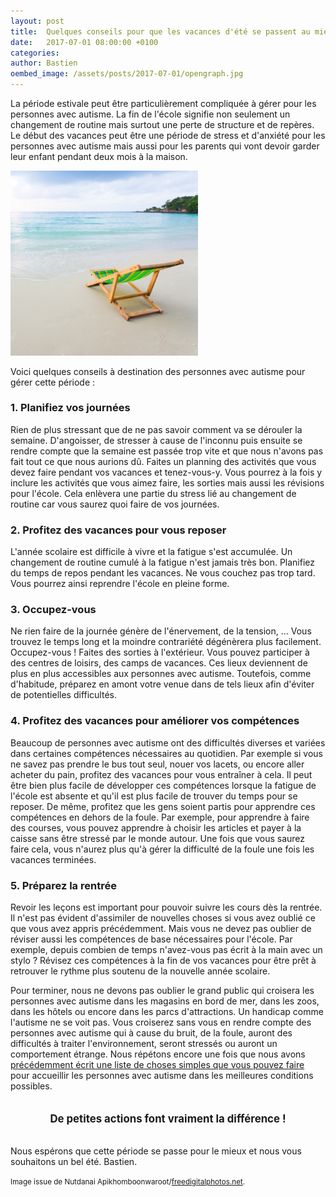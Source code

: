 ```yaml
---
layout: post
title:  Quelques conseils pour que les vacances d'été se passent au mieux
date:   2017-07-01 08:00:00 +0100
categories: 
author: Bastien
oembed_image: /assets/posts/2017-07-01/opengraph.jpg
---
```


La période estivale peut être particulièrement compliquée à gérer pour les personnes avec autisme.
La fin de l'école signifie non seulement un changement de routine mais surtout une perte de structure et de repères.
Le début des vacances peut être une période de stress et d'anxiété pour les personnes avec autisme mais aussi pour les parents qui vont devoir
garder leur enfant pendant deux mois à la maison.

<img src="/assets/posts/2017-07-01/ID-10038024.jpg" class="left" alt="ID-10038024" width="300" />

Voici quelques conseils à destination des personnes avec autisme pour gérer cette période&nbsp;:

### 1. Planifiez vos journées
Rien de plus stressant que de ne pas savoir comment va se dérouler la semaine. D'angoisser, de stresser à cause de l'inconnu
puis ensuite se rendre compte que la semaine est passée trop vite et 
que nous n'avons pas fait tout ce que nous aurions dû. Faites un planning des activités que vous devez faire pendant vos vacances et tenez-vous-y.
Vous pourrez à la fois y inclure les activités que vous aimez faire, les sorties mais aussi les révisions pour l'école.
Cela enlèvera une partie du stress lié au changement de routine car vous saurez quoi faire de vos journées.

### 2. Profitez des vacances pour vous reposer
L'année scolaire est difficile à vivre et la fatigue s'est accumulée. Un changement de routine cumulé à la fatigue n'est jamais très bon.
Planifiez du temps de repos pendant les vacances. Ne vous couchez pas trop tard. Vous pourrez ainsi reprendre l'école en pleine forme.

### 3. Occupez-vous
Ne rien faire de la journée génère de l'énervement, de la tension, … Vous trouvez le temps long et la moindre contrariété
dégénèrera plus facilement.
  Occupez-vous ! Faites des sorties à l'extérieur.
Vous pouvez participer à des centres de loisirs, des camps de vacances. Ces lieux deviennent de plus en plus accessibles aux personnes avec autisme.
Toutefois, comme d'habitude, préparez en amont votre venue dans de tels lieux afin d'éviter de potentielles difficultés.

### 4. Profitez des vacances pour améliorer vos compétences
Beaucoup de personnes avec autisme ont des difficultés diverses et variées dans certaines compétences nécessaires au quotidien.
Par exemple si vous ne savez pas prendre le bus tout seul,
nouer vos lacets, ou encore aller acheter du pain, profitez des vacances pour vous entraîner à cela.
Il peut être bien plus facile de développer ces compétences lorsque la fatigue de l'école est absente et qu'il est plus facile de trouver du temps pour se reposer.
De même, profitez que les gens soient partis pour apprendre ces compétences en dehors de la foule. Par exemple, pour apprendre à faire des courses, vous pouvez apprendre
à choisir les articles et payer à la caisse sans être stressé par le monde autour. Une fois que vous saurez faire cela, vous n'aurez plus qu'à gérer la difficulté de la foule une fois les vacances terminées.

### 5. Préparez la rentrée
Revoir les leçons est important pour pouvoir suivre les cours dès la rentrée. Il n'est pas évident d'assimiler de nouvelles choses si vous avez oublié ce que vous avez appris précédemment.
Mais vous ne devez pas oublier de réviser aussi
les compétences de base nécessaires pour l'école. Par exemple, depuis combien de temps n'avez-vous pas écrit à la main avec un stylo&nbsp;?
Révisez ces compétences à la fin de vos vacances pour être prêt à retrouver le rythme plus soutenu de la nouvelle année scolaire.


Pour terminer, nous ne devons pas oublier le grand public qui croisera les personnes avec autisme
dans les magasins en bord de mer, dans les zoos, dans les hôtels ou encore dans les parcs d'attractions.
Un handicap comme l'autisme ne se voit pas. Vous croiserez sans vous en rendre compte des personnes avec autisme qui à cause du bruit, de la foule, auront des difficultés à traiter l'environnement,
seront stressés ou auront un comportement étrange.
Nous répétons encore une fois que nous avons <a href="/autisme/ce-que-vous-pouvez-faire-pour-construire-une-societe-inclusive">précédemment écrit une liste de choses simples que vous pouvez faire</a>
pour accueillir les personnes avec autisme dans les meilleures conditions possibles.

<div style="text-align:center; font-size:1.2em; font-weight: bold; margin: 2em;">
De petites actions font vraiment la différence&nbsp;!
</div>

Nous espérons que cette période se passe pour le mieux et nous vous souhaitons un bel été.
Bastien.

<small>Image issue de Nutdanai Apikhomboonwaroot/<a href="http://www.freedigitalphotos.net">freedigitalphotos.net</a>.</small>

